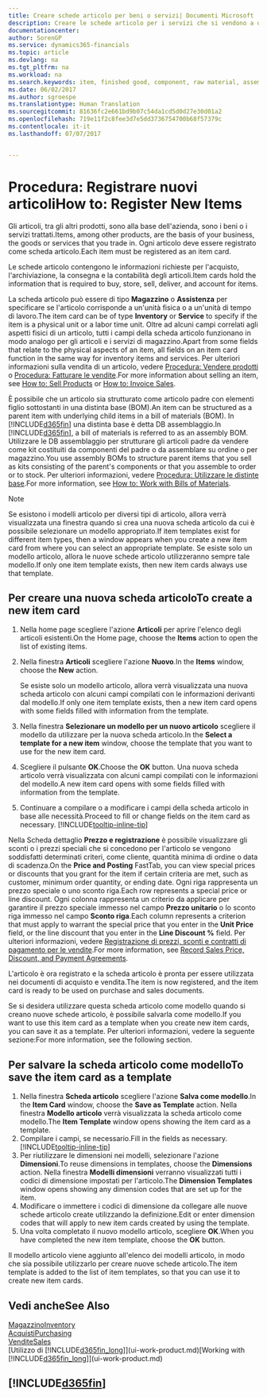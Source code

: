 ```yaml
---
title: Creare schede articolo per beni o servizi| Documenti Microsoft
description: Creare le schede articolo per i servizi che si vendono a ora e per i prodotti fisici, ad esempio articoli di assemblaggio, prodotti finiti, componenti o materie prime, che si vendono dal magazzino.
documentationcenter: 
author: SorenGP
ms.service: dynamics365-financials
ms.topic: article
ms.devlang: na
ms.tgt_pltfrm: na
ms.workload: na
ms.search.keywords: item, finished good, component, raw material, assembly item
ms.date: 06/02/2017
ms.author: sgroespe
ms.translationtype: Human Translation
ms.sourcegitcommit: 81636fc2e661bd9b07c54da1cd5d0d27e30d01a2
ms.openlocfilehash: 719e11f2c8fee3d7e5dd3736754700b68f57379c
ms.contentlocale: it-it
ms.lasthandoff: 07/07/2017


---
```

# <a name="how-to-register-new-items"></a><span data-ttu-id="958a0-103">Procedura: Registrare nuovi articoli</span><span class="sxs-lookup"><span data-stu-id="958a0-103">How to: Register New Items</span></span>
<span data-ttu-id="958a0-104">Gli articoli, tra gli altri prodotti, sono alla base dell'azienda, sono i beni o i servizi trattati.</span><span class="sxs-lookup"><span data-stu-id="958a0-104">Items, among other products, are the basis of your business, the goods or services that you trade in.</span></span> <span data-ttu-id="958a0-105">Ogni articolo deve essere registrato come scheda articolo.</span><span class="sxs-lookup"><span data-stu-id="958a0-105">Each item must be registered as an item card.</span></span>

<span data-ttu-id="958a0-106">Le schede articolo contengono le informazioni richieste per l'acquisto, l'archiviazione, la consegna e la contabilità degli articoli.</span><span class="sxs-lookup"><span data-stu-id="958a0-106">Item cards hold the information that is required to buy, store, sell, deliver, and account for items.</span></span>

<span data-ttu-id="958a0-107">La scheda articolo può essere di tipo **Magazzino** o **Assistenza** per specificare se l'articolo corrisponde a un'unità fisica o a un'unità di tempo di lavoro.</span><span class="sxs-lookup"><span data-stu-id="958a0-107">The item card can be of type **Inventory** or **Service** to specify if the item is a physical unit or a labor time unit.</span></span> <span data-ttu-id="958a0-108">Oltre ad alcuni campi correlati agli aspetti fisici di un articolo, tutti i campi della scheda articolo funzionano in modo analogo per gli articoli e i servizi di magazzino.</span><span class="sxs-lookup"><span data-stu-id="958a0-108">Apart from some fields that relate to the physical aspects of an item, all fields on an item card function in the same way for inventory items and services.</span></span> <span data-ttu-id="958a0-109">Per ulteriori informazioni sulla vendita di un articolo, vedere [Procedura: Vendere prodotti](sales-how-sell-products.md) o [Procedura: Fatturare le vendite](sales-how-invoice-sales.md).</span><span class="sxs-lookup"><span data-stu-id="958a0-109">For more information about selling an item, see [How to: Sell Products](sales-how-sell-products.md) or [How to: Invoice Sales](sales-how-invoice-sales.md).</span></span>

<span data-ttu-id="958a0-110">È possibile che un articolo sia strutturato come articolo padre con elementi figlio sottostanti in una distinta base (BOM).</span><span class="sxs-lookup"><span data-stu-id="958a0-110">An item can be structured as a parent item with underlying child items in a bill of materials (BOM).</span></span> <span data-ttu-id="958a0-111">In [!INCLUDE[d365fin](includes/d365fin_md.md)] una distinta base è detta DB assemblaggio.</span><span class="sxs-lookup"><span data-stu-id="958a0-111">In [!INCLUDE[d365fin](includes/d365fin_md.md)], a bill of materials is referred to as an assembly BOM.</span></span> <span data-ttu-id="958a0-112">Utilizzare le DB assemblaggio per strutturare gli articoli padre da vendere come kit costituiti da componenti del padre o da assemblare su ordine o per magazzino.</span><span class="sxs-lookup"><span data-stu-id="958a0-112">You use assembly BOMs to structure parent items that you sell as kits consisting of the parent's components or that you assemble to order or to stock.</span></span> <span data-ttu-id="958a0-113">Per ulteriori informazioni, vedere [Procedura: Utilizzare le distinte base](inventory-how-work-BOMs.md).</span><span class="sxs-lookup"><span data-stu-id="958a0-113">For more information, see [How to: Work with Bills of Materials](inventory-how-work-BOMs.md).</span></span>

> [!NOTE]  
>   <span data-ttu-id="958a0-114">Se esistono i modelli articolo per diversi tipi di articolo, allora verrà visualizzata una finestra quando si crea una nuova scheda articolo da cui è possibile selezionare un modello appropriato.</span><span class="sxs-lookup"><span data-stu-id="958a0-114">If item templates exist for different item types, then a window appears when you create a new item card from where you can select an appropriate template.</span></span> <span data-ttu-id="958a0-115">Se esiste solo un modello articolo, allora le nuove schede articolo utilizzeranno sempre tale modello.</span><span class="sxs-lookup"><span data-stu-id="958a0-115">If only one item template exists, then new item cards always use that template.</span></span>

## <a name="to-create-a-new-item-card"></a><span data-ttu-id="958a0-116">Per creare una nuova scheda articolo</span><span class="sxs-lookup"><span data-stu-id="958a0-116">To create a new item card</span></span>
1. <span data-ttu-id="958a0-117">Nella home page scegliere l'azione **Articoli** per aprire l'elenco degli articoli esistenti.</span><span class="sxs-lookup"><span data-stu-id="958a0-117">On the Home page, choose the **Items** action to open the list of existing items.</span></span>  
2. <span data-ttu-id="958a0-118">Nella finestra **Articoli** scegliere l'azione **Nuovo**.</span><span class="sxs-lookup"><span data-stu-id="958a0-118">In the **Items** window, choose the **New** action.</span></span>

    <span data-ttu-id="958a0-119">Se esiste solo un modello articolo, allora verrà visualizzata una nuova scheda articolo con alcuni campi compilati con le informazioni derivanti dal modello.</span><span class="sxs-lookup"><span data-stu-id="958a0-119">If only one item template exists, then a new item card opens with some fields filled with information from the template.</span></span>
3. <span data-ttu-id="958a0-120">Nella finestra **Selezionare un modello per un nuovo articolo** scegliere il modello da utilizzare per la nuova scheda articolo.</span><span class="sxs-lookup"><span data-stu-id="958a0-120">In the **Select a template for a new item** window, choose the template that you want to use for the new item card.</span></span>
4. <span data-ttu-id="958a0-121">Scegliere il pulsante **OK**.</span><span class="sxs-lookup"><span data-stu-id="958a0-121">Choose the **OK** button.</span></span> <span data-ttu-id="958a0-122">Una nuova scheda articolo verrà visualizzata con alcuni campi compilati con le informazioni del modello.</span><span class="sxs-lookup"><span data-stu-id="958a0-122">A new item card opens with some fields filled with information from the template.</span></span>
5. <span data-ttu-id="958a0-123">Continuare a compilare o a modificare i campi della scheda articolo in base alle necessità.</span><span class="sxs-lookup"><span data-stu-id="958a0-123">Proceed to fill or change fields on the item card as necessary.</span></span> [!INCLUDE[tooltip-inline-tip](includes/tooltip-inline-tip_md.md)]

<span data-ttu-id="958a0-124">Nella Scheda dettaglio **Prezzo e registrazione** è possibile visualizzare gli sconti o i prezzi speciali che si concedono per l'articolo se vengono soddisfatti determinati criteri, come cliente, quantità minima di ordine o data di scadenza.</span><span class="sxs-lookup"><span data-stu-id="958a0-124">On the **Price and Posting** FastTab, you can view special prices or discounts that you grant for the item if certain criteria are met, such as customer, minimum order quantity, or ending date.</span></span> <span data-ttu-id="958a0-125">Ogni riga rappresenta un prezzo speciale o uno sconto riga.</span><span class="sxs-lookup"><span data-stu-id="958a0-125">Each row represents a special price or line discount.</span></span> <span data-ttu-id="958a0-126">Ogni colonna rappresenta un criterio da applicare per garantire il prezzo speciale immesso nel campo **Prezzo unitario** o lo sconto riga immesso nel campo **Sconto riga**.</span><span class="sxs-lookup"><span data-stu-id="958a0-126">Each column represents a criterion that must apply to warrant the special price that you enter in the **Unit Price** field, or the line discount that you enter in the **Line Discount %** field.</span></span> <span data-ttu-id="958a0-127">Per ulteriori informazioni, vedere [Registrazione di prezzi, sconti e contratti di pagamento per le vendite](sales-how-record-sales-price-discount-payment-agreements.md).</span><span class="sxs-lookup"><span data-stu-id="958a0-127">For more information, see [Record Sales Price, Discount, and Payment Agreements](sales-how-record-sales-price-discount-payment-agreements.md).</span></span>

<span data-ttu-id="958a0-128">L'articolo è ora registrato e la scheda articolo è pronta per essere utilizzata nei documenti di acquisto e vendita.</span><span class="sxs-lookup"><span data-stu-id="958a0-128">The item is now registered, and the item card is ready to be used on purchase and sales documents.</span></span>

<span data-ttu-id="958a0-129">Se si desidera utilizzare questa scheda articolo come modello quando si creano nuove schede articolo, è possibile salvarla come modello.</span><span class="sxs-lookup"><span data-stu-id="958a0-129">If you want to use this item card as a template when you create new item cards, you can save it as a template.</span></span> <span data-ttu-id="958a0-130">Per ulteriori informazioni, vedere la seguente sezione:</span><span class="sxs-lookup"><span data-stu-id="958a0-130">For more information, see the following section.</span></span>

## <a name="to-save-the-item-card-as-a-template"></a><span data-ttu-id="958a0-131">Per salvare la scheda articolo come modello</span><span class="sxs-lookup"><span data-stu-id="958a0-131">To save the item card as a template</span></span>
1. <span data-ttu-id="958a0-132">Nella finestra **Scheda articolo** scegliere l'azione **Salva come modello**.</span><span class="sxs-lookup"><span data-stu-id="958a0-132">In the **Item Card** window, choose the **Save as Template** action.</span></span> <span data-ttu-id="958a0-133">Nella finestra **Modello articolo** verrà visualizzata la scheda articolo come modello.</span><span class="sxs-lookup"><span data-stu-id="958a0-133">The **Item Template** window opens showing the item card as a template.</span></span>
2. <span data-ttu-id="958a0-134">Compilare i campi, se necessario.</span><span class="sxs-lookup"><span data-stu-id="958a0-134">Fill in the fields as necessary.</span></span> [!INCLUDE[tooltip-inline-tip](includes/tooltip-inline-tip_md.md)]
3. <span data-ttu-id="958a0-135">Per riutilizzare le dimensioni nei modelli, selezionare l'azione **Dimensioni**.</span><span class="sxs-lookup"><span data-stu-id="958a0-135">To reuse dimensions in templates, choose the **Dimensions** action.</span></span> <span data-ttu-id="958a0-136">Nella finestra **Modelli dimensioni** verranno visualizzati tutti i codici di dimensione impostati per l'articolo.</span><span class="sxs-lookup"><span data-stu-id="958a0-136">The **Dimension Templates** window opens showing any dimension codes that are set up for the item.</span></span>
4. <span data-ttu-id="958a0-137">Modificare o immettere i codici di dimensione da collegare alle nuove schede articolo create utilizzando la definizione.</span><span class="sxs-lookup"><span data-stu-id="958a0-137">Edit or enter dimension codes that will apply to new item cards created by using the template.</span></span>
5. <span data-ttu-id="958a0-138">Una volta completato il nuovo modello articolo, scegliere **OK**.</span><span class="sxs-lookup"><span data-stu-id="958a0-138">When you have completed the new item template, choose the **OK** button.</span></span>

<span data-ttu-id="958a0-139">Il modello articolo viene aggiunto all'elenco dei modelli articolo, in modo che sia possibile utilizzarlo per creare nuove schede articolo.</span><span class="sxs-lookup"><span data-stu-id="958a0-139">The item template is added to the list of item templates, so that you can use it to create new item cards.</span></span>

## <a name="see-also"></a><span data-ttu-id="958a0-140">Vedi anche</span><span class="sxs-lookup"><span data-stu-id="958a0-140">See Also</span></span>
  [<span data-ttu-id="958a0-141">Magazzino</span><span class="sxs-lookup"><span data-stu-id="958a0-141">Inventory</span></span>](inventory-manage-inventory.md)  
  [<span data-ttu-id="958a0-142">Acquisti</span><span class="sxs-lookup"><span data-stu-id="958a0-142">Purchasing</span></span>](purchasing-manage-purchasing.md)  
  [<span data-ttu-id="958a0-143">Vendite</span><span class="sxs-lookup"><span data-stu-id="958a0-143">Sales</span></span>](sales-manage-sales.md)  
  <span data-ttu-id="958a0-144">[Utilizzo di [!INCLUDE[d365fin_long](includes/d365fin_long_md.md)]](ui-work-product.md)</span><span class="sxs-lookup"><span data-stu-id="958a0-144">[Working with [!INCLUDE[d365fin_long](includes/d365fin_long_md.md)]](ui-work-product.md)</span></span>

## [!INCLUDE[d365fin](includes/free_trial_md.md)]
